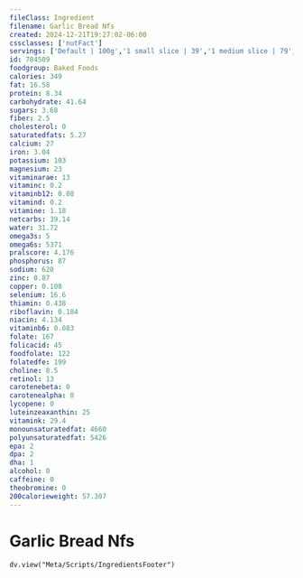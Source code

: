 ```yaml
---
fileClass: Ingredient
filename: Garlic Bread Nfs
created: 2024-12-21T19:27:02-06:00
cssclasses: ['nutFact']
servings: ['Default | 100g','1 small slice | 39','1 medium slice | 79','1 large slice | 118','1 piece/slice texas toast | 41','1 baguette (about 22" long) | 393','1 mini baguette (about 9" long) | 185']
id: 784509
foodgroup: Baked Foods
calories: 349
fat: 16.58
protein: 8.34
carbohydrate: 41.64
sugars: 3.68
fiber: 2.5
cholesterol: 0
saturatedfats: 5.27
calcium: 27
iron: 3.04
potassium: 103
magnesium: 23
vitaminarae: 13
vitaminc: 0.2
vitaminb12: 0.08
vitamind: 0.2
vitamine: 1.18
netcarbs: 39.14
water: 31.72
omega3s: 5
omega6s: 5371
pralscore: 4.176
phosphorus: 87
sodium: 620
zinc: 0.87
copper: 0.108
selenium: 16.6
thiamin: 0.438
riboflavin: 0.184
niacin: 4.134
vitaminb6: 0.083
folate: 167
folicacid: 45
foodfolate: 122
folatedfe: 199
choline: 8.5
retinol: 13
carotenebeta: 0
carotenealpha: 0
lycopene: 0
luteinzeaxanthin: 25
vitamink: 29.4
monounsaturatedfat: 4660
polyunsaturatedfat: 5426
epa: 2
dpa: 2
dha: 1
alcohol: 0
caffeine: 0
theobromine: 0
200calorieweight: 57.307
---
```


# Garlic Bread Nfs

```dataviewjs
dv.view("Meta/Scripts/IngredientsFooter")
```